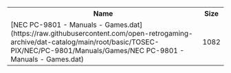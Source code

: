 <table>
<tr><th>Name</th><th>Size</th></tr>
<tr><td>
[NEC PC-9801 - Manuals - Games.dat](https://raw.githubusercontent.com/open-retrogaming-archive/dat-catalog/main/root/basic/TOSEC-PIX/NEC/PC-9801/Manuals/Games/NEC PC-9801 - Manuals - Games.dat)
</td><td>1082</td></tr>
</table>
